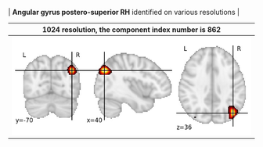 


| **Angular gyrus postero-superior RH** identified on various resolutions |

| 1024 resolution, the component index number is 862|  
|:---:|  
| ![Component 1024](../1024/final/862.jpg "From component 1024: Angular gyrus postero-superior RH") |